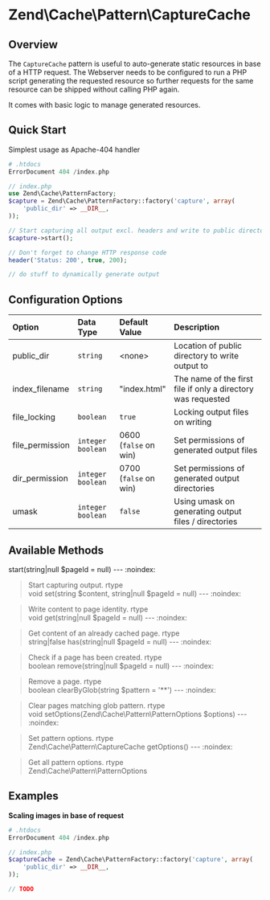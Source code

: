 # Zend\\Cache\\Pattern\\CaptureCache

## Overview

The `CaptureCache` pattern is useful to auto-generate static resources in base of a HTTP request.
The Webserver needs to be configured to run a PHP script generating the requested resource so
further requests for the same resource can be shipped without calling PHP again.

It comes with basic logic to manage generated resources.

## Quick Start

Simplest usage as Apache-404 handler

```php
# .htdocs
ErrorDocument 404 /index.php
```

```php
// index.php
use Zend\Cache\PatternFactory;
$capture = Zend\Cache\PatternFactory::factory('capture', array(
    'public_dir' => __DIR__,
));

// Start capturing all output excl. headers and write to public directory
$capture->start();

// Don't forget to change HTTP response code
header('Status: 200', true, 200);

// do stuff to dynamically generate output
```

## Configuration Options

<table>
<colgroup>
<col width="14%" />
<col width="18%" />
<col width="18%" />
<col width="48%" />
</colgroup>
<thead>
<tr class="header">
<th align="left">Option</th>
<th align="left">Data Type</th>
<th align="left">Default Value</th>
<th align="left">Description</th>
</tr>
</thead>
<tbody>
<tr class="odd">
<td align="left">public_dir</td>
<td align="left"><code>string</code></td>
<td align="left">&lt;none&gt;</td>
<td align="left">Location of public directory to write output to</td>
</tr>
<tr class="even">
<td align="left">index_filename</td>
<td align="left"><code>string</code></td>
<td align="left">&quot;index.html&quot;</td>
<td align="left">The name of the first file if only a directory was requested</td>
</tr>
<tr class="odd">
<td align="left">file_locking</td>
<td align="left"><code>boolean</code></td>
<td align="left"><code>true</code></td>
<td align="left">Locking output files on writing</td>
</tr>
<tr class="even">
<td align="left">file_permission</td>
<td align="left"><code>integer</code> <code>boolean</code></td>
<td align="left">0600 (<code>false</code> on win)</td>
<td align="left">Set permissions of generated output files</td>
</tr>
<tr class="odd">
<td align="left">dir_permission</td>
<td align="left"><code>integer</code> <code>boolean</code></td>
<td align="left">0700 (<code>false</code> on win)</td>
<td align="left">Set permissions of generated output directories</td>
</tr>
<tr class="even">
<td align="left">umask</td>
<td align="left"><code>integer</code> <code>boolean</code></td>
<td align="left"><code>false</code></td>
<td align="left">Using umask on generating output files / directories</td>
</tr>
</tbody>
</table>

## Available Methods

start(string|null $pageId = null) --- :noindex:

> Start capturing output.
rtype  
void
set(string $content, string|null $pageId = null) --- :noindex:

> Write content to page identity.
rtype  
void
get(string|null $pageId = null) --- :noindex:

> Get content of an already cached page.
rtype  
string|false
has(string|null $pageId = null) --- :noindex:

> Check if a page has been created.
rtype  
boolean
remove(string|null $pageId = null) --- :noindex:

> Remove a page.
rtype  
boolean
clearByGlob(string $pattern = '\*\*') --- :noindex:

> Clear pages matching glob pattern.
rtype  
void
setOptions(Zend\\Cache\\Pattern\\PatternOptions $options) --- :noindex:

> Set pattern options.
rtype  
Zend\\Cache\\Pattern\\CaptureCache
getOptions() --- :noindex:

> Get all pattern options.
rtype  
Zend\\Cache\\Pattern\\PatternOptions
## Examples

**Scaling images in base of request**

```php
# .htdocs
ErrorDocument 404 /index.php
```

```php
// index.php
$captureCache = Zend\Cache\PatternFactory::factory('capture', array(
    'public_dir' => __DIR__,
));

// TODO
```
